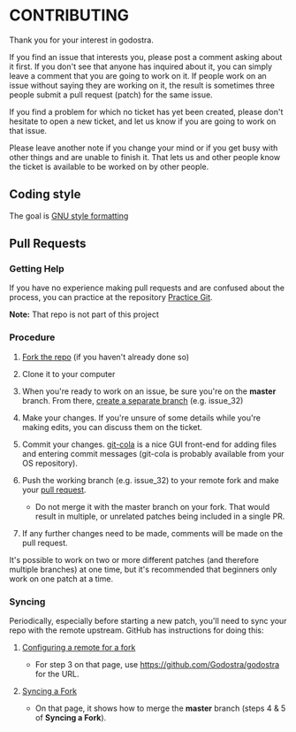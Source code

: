 # CONTRIBUTING

Thank you for your interest in godostra.

If you find an issue that interests you, please post a comment asking
about it first. If you don't see that anyone has inquired about it, you
can simply leave a comment that you are going to work on it. If people
work on an issue without saying they are working on it, the result is
sometimes three people submit a pull request (patch) for the same issue.

If you find a problem for which no ticket has yet been created, please
don't hesitate to open a new ticket, and let us know if you are going
to work on that issue.

Please leave another note if you change your mind or if you get busy
with other things and are unable to finish it. That lets us and other
people know the ticket is available to be worked on by other people.

## Coding style

The goal is [GNU style formatting](https://www.gnu.org/prep/standards/html_node/Formatting.html)

## Pull Requests

### Getting Help

If you have no experience making pull requests and are confused about
the process, you can practice at the repository [Practice
Git](https://github.com/grayghostvisuals/Practice-Git).

**Note:** That repo is not part of this project

### Procedure

1. [Fork the repo](https://github.com/Godostra/godostra#fork-destination-box) (if you haven't already done so)

2. Clone it to your computer

3. When you're ready to work on an issue, be sure you're on the
**master** branch. From there, [create a separate
branch](https://github.com/Kunena/Kunena-Forum/wiki/Create-a-new-branch-with-git-and-manage-branches)
(e.g. issue_32)

4. Make your changes. If you're unsure of some details while you're
making edits, you can discuss them on the ticket.

5. Commit your changes. [git-cola](https://git-cola.github.io/) is a
nice GUI front-end for adding files and entering commit messages
(git-cola is probably available from your OS repository).

6. Push the working branch (e.g. issue_32) to your remote fork and make
your [pull request](https://help.github.com/articles/creating-a-pull-request-from-a-fork/).
    * Do not merge it with the master branch on your fork. That would
    result in multiple, or unrelated patches being included in a single
    PR.

7. If any further changes need to be made, comments will be made on the
pull request.

It's possible to work on two or more different patches (and therefore
multiple branches) at one time, but it's recommended that beginners
only work on one patch at a time.

### Syncing ###

Periodically, especially before starting a new patch, you'll need to sync your
repo with the remote upstream. GitHub has instructions for doing this:

1. [Configuring a remote for a fork](https://help.github.com/articles/configuring-a-remote-for-a-fork/)
    * For step 3 on that page, use https://github.com/Godostra/godostra
    for the URL.

2. [Syncing a Fork](https://help.github.com/articles/syncing-a-fork/)
    * On that page, it shows how to merge the **master** branch (steps
    4 & 5 of **Syncing a Fork**).
